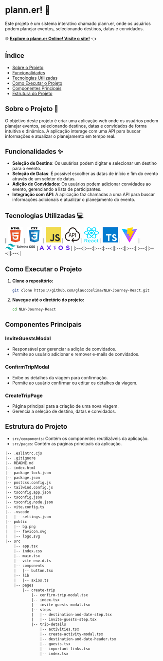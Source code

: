 # plann.er! 🌟

Este projeto é um sistema interativo chamado plann.er, onde os usuários podem planejar eventos, selecionando destinos, datas e convidados.

🌐 [**Explore o plann.er Online! Visite o site!**](https://nlw-journey-react-alpha.vercel.app/) 👈

## Índice

- [Sobre o Projeto](#sobre-o-projeto-📖)
- [Funcionalidades](#funcionalidades-✨)
- [Tecnologias Utilizadas](#tecnologias-utilizadas-💻)
- [Como Executar o Projeto](#como-executar-o-projeto)
- [Componentes Principais](#componentes-principais)
- [Estrutura do Projeto](#estrutura-do-projeto)

## Sobre o Projeto 📖

O objetivo deste projeto é criar uma aplicação web onde os usuários podem planejar eventos, selecionando destinos, datas e convidados de forma intuitiva e dinâmica. A aplicação interage com uma API para buscar informações e atualizar o planejamento em tempo real.

## Funcionalidades ✨

- **Seleção de Destino**: Os usuários podem digitar e selecionar um destino para o evento.
- **Seleção de Datas**: É possível escolher as datas de início e fim do evento através de um seletor de datas.
- **Adição de Convidados**: Os usuários podem adicionar convidados ao evento, gerenciando a lista de participantes.
- **Integração com API**: A aplicação faz chamadas a uma API para buscar informações adicionais e atualizar o planejamento do evento.

## Tecnologias Utilizadas 💻

| ![HTML5](https://raw.githubusercontent.com/glauccoslima/servidor_estaticos/main/html5-original-wordmark%20(1).png) | ![CSS3](https://raw.githubusercontent.com/glauccoslima/servidor_estaticos/main/css3-original-wordmark.png) | ![JavaScript](https://raw.githubusercontent.com/glauccoslima/servidor_estaticos/main/javascript.png) | ![API](https://raw.githubusercontent.com/glauccoslima/servidor_estaticos/main/api-3.png) | ![React](https://raw.githubusercontent.com/glauccoslima/servidor_estaticos/main/react.png) | ![TypeScript](https://raw.githubusercontent.com/glauccoslima/servidor_estaticos/main/typescript.png) | ![Vite](https://raw.githubusercontent.com/glauccoslima/servidor_estaticos/main/vite.png) | ![Tailwind CSS](https://raw.githubusercontent.com/glauccoslima/servidor_estaticos/main/tailwindcss.png) | ![Axios](https://raw.githubusercontent.com/glauccoslima/servidor_estaticos/main/axios.png) |
|:---:|:---:|:---:|:---:||:---:||:---:||:---:||:---:||:---:|

## Como Executar o Projeto

1. **Clone o repositório:**

    ```bash
    git clone https://github.com/glauccoslima/NLW-Journey-React.git
    ```

2. **Navegue até o diretório do projeto:**

    ```bash
    cd NLW-Journey-React
    ```

## Componentes Principais

### InviteGuestsModal

- Responsável por gerenciar a adição de convidados.
- Permite ao usuário adicionar e remover e-mails de convidados.

### ConfirmTripModal

- Exibe os detalhes da viagem para confirmação.
- Permite ao usuário confirmar ou editar os detalhes da viagem.

### CreateTripPage

- Página principal para a criação de uma nova viagem.
- Gerencia a seleção de destino, datas e convidados.

## Estrutura do Projeto

- `src/components`: Contém os componentes reutilizáveis da aplicação.
- `src/pages`: Contém as páginas principais da aplicação.

```plaintext
|-- .eslintrc.cjs
|-- .gitignore
|-- README.md
|-- index.html
|-- package-lock.json
|-- package.json
|-- postcss.config.js
|-- tailwind.config.js
|-- tsconfig.app.json
|-- tsconfig.json
|-- tsconfig.node.json
|-- vite.config.ts
|-- .vscode
|   |-- settings.json
|-- public
|   |-- bg.png
|   |-- favicon.svg
|   |-- logo.svg
|-- src
    |-- app.tsx
    |-- index.css
    |-- main.tsx
    |-- vite-env.d.ts
    |-- components
    |   |-- button.tsx
    |-- lib
    |   |-- axios.ts
    |-- pages
        |-- create-trip
            |-- confirm-trip-modal.tsx
            |-- index.tsx
            |-- invite-guests-modal.tsx
            |-- steps
            |   |-- destination-and-date-step.tsx
            |   |-- invite-guests-step.tsx
            |-- trip-details
                |-- activities.tsx
                |-- create-activity-modal.tsx
                |-- destination-and-date-header.tsx
                |-- guests.tsx
                |-- important-links.tsx
                |-- index.tsx
